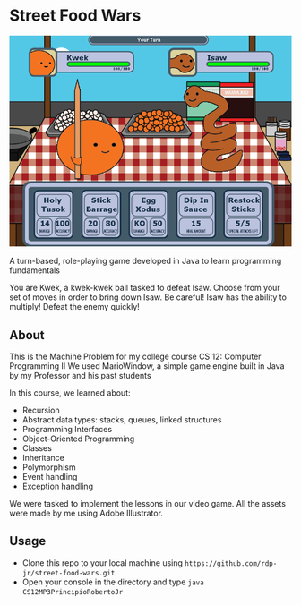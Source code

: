 # Street Food Wars
![](CS12MP3PrincipioRobertoJr/pic.png)

A turn-based, role-playing game developed in Java to learn programming fundamentals

You are Kwek, a kwek-kwek ball tasked to defeat Isaw. 
Choose from your set of moves in order to bring down Isaw.
Be careful! Isaw has the ability to multiply! Defeat the enemy quickly!

## About
This is the Machine Problem for my college course CS 12: Computer Programming II
We used MarioWindow, a simple game engine built in Java by my Professor and his past students

In this course, we learned about:
- Recursion
- Abstract data types: stacks, queues, linked structures
- Programming Interfaces
- Object-Oriented Programming
 - Classes
 - Inheritance
 - Polymorphism
- Event handling
- Exception handling


We were tasked to implement the lessons in our video game. 
All the assets were made by me using Adobe Illustrator.

## Usage
- Clone this repo to your local machine using `https://github.com/rdp-jr/street-food-wars.git`
- Open your console in the directory and type `java CS12MP3PrincipioRobertoJr`





